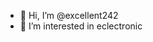 - 👋 Hi, I’m @excellent242
- 👀 I’m interested in eclectronic 
  

<!---
excellent242/excellent242 is a ✨ special ✨ repository because its `README.md` (this file) appears on your GitHub profile.
You can click the Preview link to take a look at your changes.
--->

